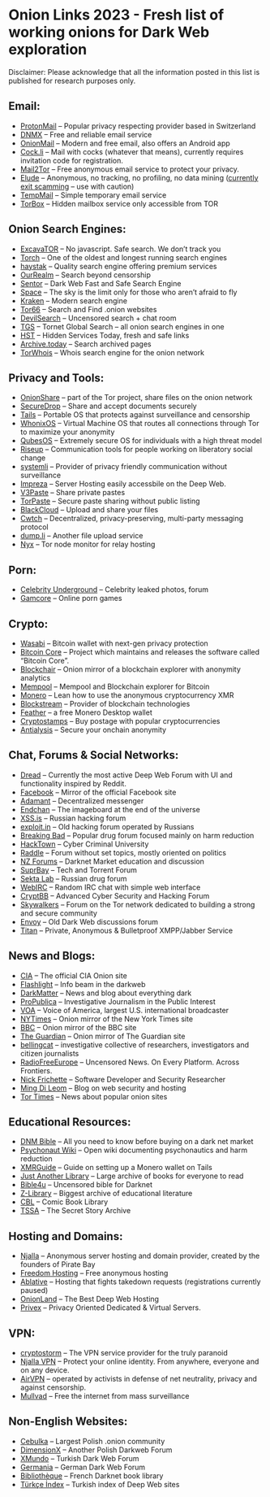 Onion Links 2023 - Fresh list of working onions for Dark Web exploration
================
Disclaimer: Please acknowledge that all the information posted in this list is published for research purposes only.

Email:
---------------------

*   [ProtonMail](https://protonmailrmez3lotccipshtkleegetolb73fuirgj7r4o4vfu7ozyd.onion/) – Popular privacy respecting provider based in Switzerland
*   [DNMX](http://dnmxjaitaiafwmss2lx7tbs5bv66l7vjdmb5mtb3yqpxqhk3it5zivad.onion/) – Free and reliable email service
*   [OnionMail](http://pflujznptk5lmuf6xwadfqy6nffykdvahfbljh7liljailjbxrgvhfid.onion/) – Modern and free email, also offers an Android app
*   [Cock.li](http://rurcblzhmdk22kttfkel2zduhyu3r6to7knyc7wiorzrx5gw4c3lftad.onion/) – Mail with cocks (whatever that means), currently requires invitation code for registration.
*   [Mail2Tor](http://mail2torjgmxgexntbrmhvgluavhj7ouul5yar6ylbvjkxwqf6ixkwyd.onion/) – Free anonymous email service to protect your privacy.
*   [Elude](http://eludemailxhnqzfmxehy3bk5guyhlxbunfyhkcksv4gvx6d3wcf6smad.onion/) – Anonymous, no tracking, no profiling, no data mining ([currently exit scamming](https://hidden-wiki.cc/elude-exit-scam-allert/) – use with caution)
*   [TempMail](http://tempmail4gi5qfqzjs2bxo3wf6eurpelxmior6ohzq5vw7aeay67wiyd.onion/) – Simple temporary email service
*   [TorBox](http://torbox36ijlcevujx7mjb4oiusvwgvmue7jfn2cvutwa6kl6to3uyqad.onion/) – Hidden mailbox service only accessible from TOR

Onion Search Engines:
---------------------

*   [ExcavaTOR](http://2fd6cemt4gmccflhm6imvdfvli3nf7zn6rfrwpsy7uhxrgbypvwf5fad.onion) – No javascript. Safe search. We don’t track you
*   [Torch](http://torchdeedp3i2jigzjdmfpn5ttjhthh5wbmda2rr3jvqjg5p77c54dqd.onion/) – One of the oldest and longest running search engines
*   [haystak](http://haystak5njsmn2hqkewecpaxetahtwhsbsa64jom2k22z5afxhnpxfid.onion) – Quality search engine offering premium services
*   [OurRealm](http://orealmvxooetglfeguv2vp65a3rig2baq2ljc7jxxs4hsqsrcemkxcad.onion) – Search beyond censorship
*   [Sentor](http://e27slbec2ykiyo26gfuovaehuzsydffbit5nlxid53kigw3pvz6uosqd.onion/) – Dark Web Fast and Safe Search Engine
*   [Space](http://spacednczzrstmwlrt2olozfyrxcnrn3seyz2t4nhigujx5yivfy23id.onion/) – The sky is the limit only for those who aren’t afraid to fly
*   [Kraken](http://krakenai2gmgwwqyo7bcklv2lzcvhe7cxzzva2xpygyax5f33oqnxpad.onion/) – Modern search engine
*   [Tor66](http://tor66sewebgixwhcqfnp5inzp5x5uohhdy3kvtnyfxc2e5mxiuh34iid.onion/) – Search and Find .onion websites
*   [DevilSearch](http://search65pq2x5oh4o4qlxk2zvoa5zhbfi6mx4br4oc33rpxuayauwsqd.onion) – Uncensored search + chat room
*   [TGS](http://xcprh4cjas33jnxgs3zhakof6mctilfxigwjcsevdfap7vtyj57lmjad.onion/tgs/) – Tornet Global Search – all onion search engines in one
*   [HST](http://q3o3hdjbf6vwxdnpskyhxw7w7rnmnfhz2szbuala4q24x6csbp7adiad.onion/) – Hidden Services Today, fresh and safe links
*   [Archive.today](http://archiveiya74codqgiixo33q62qlrqtkgmcitqx5u2oeqnmn5bpcbiyd.onion/) – Search archived pages
*   [TorWhois](http://torwhois2wo3cdwveznqlf2jz7ezm6icqrmnnr3fnez67vnyatqc65ad.onion/) – Whois search engine for the onion network

Privacy and Tools:
------------------

*   [OnionShare](http://lldan5gahapx5k7iafb3s4ikijc4ni7gx5iywdflkba5y2ezyg6sjgyd.onion/) – part of the Tor project, share files on the onion network
*   [SecureDrop](http://sdolvtfhatvsysc6l34d65ymdwxcujausv7k5jk4cy5ttzhjoi6fzvyd.onion/) – Share and accept documents securely
*   [Tails](https://tails.boum.org/) – Portable OS that protects against surveillance and censorship
*   [WhonixOS](http://www.dds6qkxpwdeubwucdiaord2xgbbeyds25rbsgr73tbfpqpt4a6vjwsyd.onion/) – Virtual Machine OS that routes all connections through Tor to maximize your anonymity
*   [QubesOS](http://qubesosfasa4zl44o4tws22di6kepyzfeqv3tg4e3ztknltfxqrymdad.onion/) – Extremely secure OS for individuals with a high threat model
*   [Riseup](http://vww6ybal4bd7szmgncyruucpgfkqahzddi37ktceo3ah7ngmcopnpyyd.onion/) – Communication tools for people working on liberatory social change
*   [systemli](http://7sk2kov2xwx6cbc32phynrifegg6pklmzs7luwcggtzrnlsolxxuyfyd.onion) – Provider of privacy friendly communication without surveillance
*   [Impreza](https://imprezareshna326gqgmbdzwmnad2wnjmeowh45bs2buxarh5qummjad.onion/) – Server Hosting easily accessbile on the Deep Web.
*   [V3Paste](http://v3pastedc5jeqahtq77gvu3vz222bcqhlfubfunzjzqedg6jdqqlvgqd.onion/) – Share private pastes
*   [TorPaste](http://torpastezr7464pevuvdjisbvaf4yqi4n7sgz7lkwgqwxznwy5duj4ad.onion/) – Secure paste sharing without public listing
*   [BlackCloud](http://bcloudwenjxgcxjh6uheyt72a5isimzgg4kv5u74jb2s22y3hzpwh6id.onion/) – Upload and share your files
*   [Cwtch](http://cwtchim3z2gdsyb27acfc26lup5aqbegjrjsqulzrnkuoalq5h4gmcid.onion/) – Decentralized, privacy-preserving, multi-party messaging protocol
*   [dump.li](http://dumpliwoard5qsrrsroni7bdiishealhky4snigbzfmzcquwo3kml4id.onion/) – Another file upload service
*   [Nyx](http://3ewfgrt4gzfccp6bnquhqb266r3zepiqpnsk3falwygkegtluwuyevid.onion/) – Tor node monitor for relay hosting

Porn:
-----

*   [Celebrity Underground](http://hades2zhljgorcyrb5zc3ifdnjvjicjoxfmxcviq7mm4h477a3wg6fid.onion/) – Celebrity leaked photos, forum
*   [Gamcore](http://gamcored5widhilqmnyv7msosxpcqsvyunyljk6sx6swnzmzy2km2oyd.onion/) – Online porn games

Crypto:
-------

*   [Wasabi](http://wasabiukrxmkdgve5kynjztuovbg43uxcbcxn6y2okcrsg7gb6jdmbad.onion/) – Bitcoin wallet with next-gen privacy protection
*   [Bitcoin Core](http://6hasakffvppilxgehrswmffqurlcjjjhd76jgvaqmsg6ul25s7t3rzyd.onion/) – Project which maintains and releases the software called “Bitcoin Core”.
*   [Blockchair](http://blkchairbknpn73cfjhevhla7rkp4ed5gg2knctvv7it4lioy22defid.onion/) – Onion mirror of a blockchain explorer with anonymity analytics
*   [Mempool](http://mempoolhqx4isw62xs7abwphsq7ldayuidyx2v2oethdhhj6mlo2r6ad.onion/) – Mempool and Blockchain explorer for Bitcoin
*   [Monero](http://monerotoruzizulg5ttgat2emf4d6fbmiea25detrmmy7erypseyteyd.onion/) – Lean how to use the anonymous cryptocurrency XMR
*   [Blockstream](http://explorerzydxu5ecjrkwceayqybizmpjjznk5izmitf2modhcusuqlid.onion/) – Provider of blockchain technologies
*   [Feather](http://featherdvtpi7ckdbkb2yxjfwx3oyvr3xjz3oo4rszylfzjdg6pbm3id.onion/) – a free Monero Desktop wallet
*   [Cryptostamps](http://lgh3eosuqrrtvwx3s4nurujcqrm53ba5vqsbim5k5ntdpo33qkl7buyd.onion/) – Buy postage with popular cryptocurrencies
*   [Antialysis](http://pdcdvggsz5vhzbtxqn2rh27qovzga4pnrygya4ossewu64dqh2tvhsyd.onion/) – Secure your onchain anonymity

Chat, Forums & Social Networks:
-------------------------------

*   [Dread](http://dreadytofatroptsdj6io7l3xptbet6onoyno2yv7jicoxknyazubrad.onion/) – Currently the most active Deep Web Forum with UI and functionality inspired by Reddit.
*   [Facebook](http://facebookwkhpilnemxj7asaniu7vnjjbiltxjqhye3mhbshg7kx5tfyd.onion) – Mirror of the official Facebook site
*   [Adamant](http://adamant6457join2rxdkr2y7iqatar7n4n72lordxeknj435i4cjhpyd.onion/) – Decentralized messenger
*   [Endchan](http://enxx3byspwsdo446jujc52ucy2pf5urdbhqw3kbsfhlfjwmbpj5smdad.onion/) – The imageboard at the end of the universe
*   [XSS.is](http://xssforumv3isucukbxhdhwz67hoa5e2voakcfkuieq4ch257vsburuid.onion/) – Russian hacking forum
*   [exploit.in](https://exploitivzcm5dawzhe6c32bbylyggbjvh5dyvsvb5lkuz5ptmunkmqd.onion) – Old hacking forum operated by Russians
*   [Breaking Bad](http://bbzzzsvqcrqtki6umym6itiixfhni37ybtt7mkbjyxn2pgllzxf2qgyd.onion/) – Popular drug forum focused mainly on harm reduction
*   [HackTown](http://hacktowns3sba2xavxecm23aoocvzciaxirh3vekg2ovzdjgjxedfvqd.onion/) – Cyber Criminal University
*   [Raddle](http://c32zjeghcp5tj3kb72pltz56piei66drc63vkhn5yixiyk4cmerrjtid.onion/) – Forum without set topics, mostly oriented on politics
*   [NZ Forums](http://nzdnmfcf2z5pd3vwfyfy3jhwoubv6qnumdglspqhurqnuvr52khatdad.onion/) – Darknet Market education and discussion
*   [SuprBay](http://suprbaydvdcaynfo4dgdzgxb4zuso7rftlil5yg5kqjefnw4wq4ulcad.onion/) – Tech and Torrent Forum
*   [Sekta Lab](http://bpynhpfpdydv6axdm2xeu6y6cbzed73aztxdjyq5gygblzt6v2zjegid.onion/) – Russian drug forum
*   [WebIRC](http://34vnln24rlakgbk6gpityvljieayyw7q4bhdbbgs6zp2v5nbh345zgad.onion) – Random IRC chat with simple web interface
*   [CryptBB](http://cryptbbtg65gibadeeo2awe3j7s6evg7eklserehqr4w4e2bis5tebid.onion/) – Advanced Cyber Security and Hacking Forum
*   [Skywalkers](http://cr756sdj2ukmiid6io6wlp5clg7227af7ttqqnge2t357bwdgsr22did.onion) – Forum on the Tor network dedicated to building a strong and secure community
*   [Envoy](http://envoyyvazgz2wbkq65md7dcqsgmujmgksowhx2446yep7tgnpfvlxbqd.onion/) – Old Dark Web discussions forum
*   [Titan](http://titanxsu7bfd7vlyyffilprauwngr4acbnz27ulfhyxrqutu7atyptad.onion/) – Private, Anonymous & Bulletproof XMPP/Jabber Service

News and Blogs:
---------------

*   [CIA](http://ciadotgov4sjwlzihbbgxnqg3xiyrg7so2r2o3lt5wz5ypk4sxyjstad.onion/) – The official CIA Onion site
*   [Flashlight](http://ovgl57qc3a5abwqgdhdtssvmydr6f6mjz6ey23thwy63pmbxqmi45iid.onion/) – Info beam in the darkweb
*   [DarkMatter](http://dark3i5wry7zl7hdpmidmaflve7cmxzhvhpoutrryb5vd44qc52tbhad.onion/) – News and blog about everything dark
*   [ProPublica](http://p53lf57qovyuvwsc6xnrppyply3vtqm7l6pcobkmyqsiofyeznfu5uqd.onion/) – Investigative Journalism in the Public Interest
*   [VOA](https://www.voanews5aitmne6gs2btokcacixclgfl43cv27sirgbauyyjylwpdtqd.onion/) – Voice of America, largest U.S. international broadcaster
*   [NYTimes](https://www.nytimesn7cgmftshazwhfgzm37qxb44r64ytbb2dj3x62d2lljsciiyd.onion/) – Onion mirror of the New York Times site
*   [BBC](https://www.bbcnewsd73hkzno2ini43t4gblxvycyac5aw4gnv7t2rccijh7745uqd.onion/) – Onion mirror of the BBC site
*   [The Guardian](https://www.guardian2zotagl6tmjucg3lrhxdk4dw3lhbqnkvvkywawy3oqfoprid.onion/) – Onion mirror of The Guardian site
*   [bellingcat](http://www.bellcatmbguthn3age23lrbseln2lryzv3mt7whis7ktjw4qrestbzad.onion/) – investigative collective of researchers, investigators and citizen journalists
*   [RadioFreeEurope](https://www.rferlo2zxgv23tct66v45s5mecftol5vod3hf4rqbipfp46fqu2q56ad.onion/) – Uncensored News. On Every Platform. Across Frontiers.
*   [Nick Frichette](https://nickf43ab43xxf3yqgzy5uedsjij6h473rmbyzq6inohcnr3lohlu3yd.onion/) – Software Developer and Security Researcher
*   [Ming Di Leom](https://xw226dvxac7jzcpsf4xb64r4epr6o5hgn46dxlqk7gnjptakik6xnzqd.onion/) – Blog on web security and hosting
*   [Tor Times](http://tortimeswqlzti2aqbjoieisne4ubyuoeiiugel2layyudcfrwln76qd.onion/) – News about popular onion sites

Educational Resources:
----------------------

*   [DNM Bible](http://biblemeowimkh3utujmhm6oh2oeb3ubjw2lpgeq3lahrfr2l6ev6zgyd.onion/) – All you need to know before buying on a dark net market
*   [Psychonaut Wiki](http://vvedndyt433kopnhv6vejxnut54y5752vpxshjaqmj7ftwiu6quiv2ad.onion/wiki/Main_Page) – Open wiki documenting psychonautics and harm reduction
*   [XMRGuide](http://xmrguide25ibknxgaray5rqksrclddxqku3ggdcnzg4ogdi5qkdkd2yd.onion/) – Guide on setting up a Monero wallet on Tails
*   [Just Another Library](http://libraryfyuybp7oyidyya3ah5xvwgyx6weauoini7zyz555litmmumad.onion/) – Large archive of books for everyone to read
*   [Bible4u](https://bible4u2lvhacg4b3to2e2veqpwmrc2c3tjf2wuuqiz332vlwmr4xbad.onion/) – Uncensored bible for Darknet
*   [Z-Library](http://loginzlib2vrak5zzpcocc3ouizykn6k5qecgj2tzlnab5wcbqhembyd.onion/) – Biggest archive of educational literature
*   [CBL](http://nv3x2jozywh63fkohn5mwp2d73vasusjixn3im3ueof52fmbjsigw6ad.onion/) – Comic Book Library
*   [TSSA](http://tssa3yo5xfkcn4razcnmdhw5uxshx6zwzngwizpyf7phvea3gccrqbad.onion/) – The Secret Story Archive

Hosting and Domains:
--------------------

*   [Njalla](https://njallalafimoej5i4eg7vlnqjvmb6zhdh27qxcatdn647jtwwwui3nad.onion) – Anonymous server hosting and domain provider, created by the founders of Pirate Bay
*   [Freedom Hosting](http://fhostingineiwjg6cppciac2bemu42nwsupvvisihnczinok362qfrqd.onion/) – Free anonymous hosting
*   [Ablative](http://hzwjmjimhr7bdmfv2doll4upibt5ojjmpo3pbp5ctwcg37n3hyk7qzid.onion/) – Hosting that fights takedown requests (registrations currently paused)
*   [OnionLand](http://dwebkjkovsjobzrb45dz6prnlifnapiyp2dba33vcmcsaikr2re4d5qd.onion/) – The Best Deep Web Hosting
*   [Privex](http://privex3guvvasyer6pxz2fqcgy56auvw5egkir6ykwpptferdcb5toad.onion/) – Privacy Oriented Dedicated & Virtual Servers.

VPN:
----

*   [cryptostorm](http://stormwayszuh4juycoy4kwoww5gvcu2c4tdtpkup667pdwe4qenzwayd.onion/) – The VPN service provider for the truly paranoid
*   [Njalla VPN](https://njallalafimoej5i4eg7vlnqjvmb6zhdh27qxcatdn647jtwwwui3nad.onion/vpn/) – Protect your online identity. From anywhere, everyone and on any device.
*   [AirVPN](https://airvpn3epnw2fnsbx5x2ppzjs6vxtdarldas7wjyqvhscj7x43fxylqd.onion/) – operated by activists in defense of net neutrality, privacy and against censorship.
*   [Mullvad](http://o54hon2e2vj6c7m3aqqu6uyece65by3vgoxxhlqlsvkmacw6a7m7kiad.onion) – Free the internet from mass surveillance

Non-English Websites:
---------------------

*   [Cebulka](http://cebulka7uxchnbpvmqapg5pfos4ngaxglsktzvha7a5rigndghvadeyd.onion/) – Largest Polish .onion community
*   [DimensionX](http://uo57sqpw4h3g3y3w2j346vxidgcv2iwfaxeyt3ww3tzkj2i5k7a5tpqd.onion/) – Another Polish Darkweb Forum
*   [XMundo](http://g5pg3tne3trkettbadkccajxzsl55ih63stkaogjkmcza62pmawptcyd.onion/) – Turkish Dark Web Forum
*   [Germania](http://germania7zs27fu3gi76wlr5rd64cc2yjexyzvrbm4jufk7pibrpizad.onion/) – German Dark Web Forum
*   [Bibliothèque](http://bibliotgj7uoalolnsxwebynomyz4jwqibaq4hsgl5tnhpvyfmfzsbyd.onion/) – French Darknet book library
*   [Türkçe İndex](http://indexzz7n3cq4slh5bh2lcctmiwk2y7epxjvkpyaemtuat2alprveyid.onion/) – Turkish index of Deep Web sites
